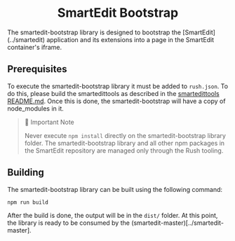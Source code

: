 <h1 align="center">SmartEdit Bootstrap</h1>
The smartedit-bootstrap library is designed to bootstrap the [SmartEdit](../smartedit) application and its extensions into a page in the SmartEdit container's iframe.

## Prerequisites

To execute the smartedit-bootstrap library it must be added to `rush.json`. To do this, please build the smartedittools as described in the [smartedittools README.md](../../#commands). Once this is done, the smartedit-bootstrap will have a copy of node_modules in it.

> 🚧 Important Note
>
> Never execute `npm install` directly on the smartedit-bootstrap library folder. The smartedit-bootstrap library and all other npm packages in the SmartEdit repository are managed only through the Rush tooling.

## Building

The smartedit-bootstrap library can be built using the following command:

```bash
npm run build
```

After the build is done, the output will be in the `dist/` folder. At this point, the library is ready to be consumed by the (smartedit-master)[../smartedit-master].

